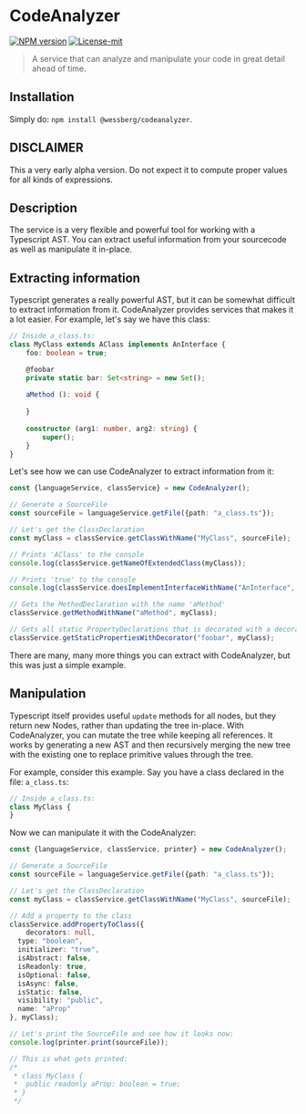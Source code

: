 # CodeAnalyzer
[![NPM version][npm-version-image]][npm-version-url]
[![License-mit][license-mit-image]][license-mit-url]

[license-mit-url]: https://opensource.org/licenses/MIT

[license-mit-image]: https://img.shields.io/badge/License-MIT-yellow.svg

[npm-version-url]: https://www.npmjs.com/package/@wessberg/codeanalyzer

[npm-version-image]: https://badge.fury.io/js/%40wessberg%2Fcodeanalyzer.svg

> A service that can analyze and manipulate your code in great detail ahead of time.

## Installation
Simply do: `npm install @wessberg/codeanalyzer`.

## DISCLAIMER

This a very early alpha version. Do not expect it to compute proper values for all kinds of expressions.


## Description

The service is a very flexible and powerful tool for working with a Typescript AST.
You can extract useful information from your sourcecode as well as manipulate it in-place.

## Extracting information

Typescript generates a really powerful AST, but it can be somewhat difficult to extract information from it.
CodeAnalyzer provides services that makes it a lot easier. For example, let's say we have this class:

```typescript
// Inside a_class.ts:
class MyClass extends AClass implements AnInterface {
	foo: boolean = true;

	@foobar
	private static bar: Set<string> = new Set();
	
	aMethod (): void {
		
	}
	
	constructor (arg1: number, arg2: string) {
		super();
	}
}
```

Let's see how we can use CodeAnalyzer to extract information from it:

```typescript
const {languageService, classService} = new CodeAnalyzer();

// Generate a SourceFile
const sourceFile = languageService.getFile({path: "a_class.ts"});

// Let's get the ClassDeclaration
const myClass = classService.getClassWithName("MyClass", sourceFile);

// Prints 'AClass' to the console
console.log(classService.getNameOfExtendedClass(myClass));

// Prints 'true' to the console
console.log(classService.doesImplementInterfaceWithName("AnInterface", myClass));

// Gets the MethodDeclaration with the name 'aMethod'
classService.getMethodWithName("aMethod", myClass);

// Gets all static PropertyDeclarations that is decorated with a decorator matching the expression "foobar"
classService.getStaticPropertiesWithDecorator("foobar", myClass);
```

There are many, many more things you can extract with CodeAnalyzer, but this was just a simple example.

## Manipulation

Typescript itself provides useful `update` methods for all nodes, but they return new Nodes, rather than updating the tree in-place.
With CodeAnalyzer, you can mutate the tree while keeping all references. It works by generating a new AST and then recursively merging the new tree with the existing one
to replace primitive values through the tree.

For example, consider this example.
Say you have a class declared in the file: `a_class.ts`:

```typescript
// Inside a_class.ts:
class MyClass {
}
```

Now we can manipulate it with the CodeAnalyzer:

```typescript
const {languageService, classService, printer} = new CodeAnalyzer();

// Generate a SourceFile
const sourceFile = languageService.getFile({path: "a_class.ts"});

// Let's get the ClassDeclaration
const myClass = classService.getClassWithName("MyClass", sourceFile);

// Add a property to the class
classService.addPropertyToClass({
	decorators: null,
  type: "boolean",
  initializer: "true",
  isAbstract: false,
  isReadonly: true,
  isOptional: false,
  isAsync: false,
  isStatic: false,
  visibility: "public",
  name: "aProp"
}, myClass);

// Let's print the SourceFile and see how it looks now:
console.log(printer.print(sourceFile));

// This is what gets printed:
/*
 * class MyClass {
 * 	public readonly aProp: boolean = true;
 * }
 */
```
